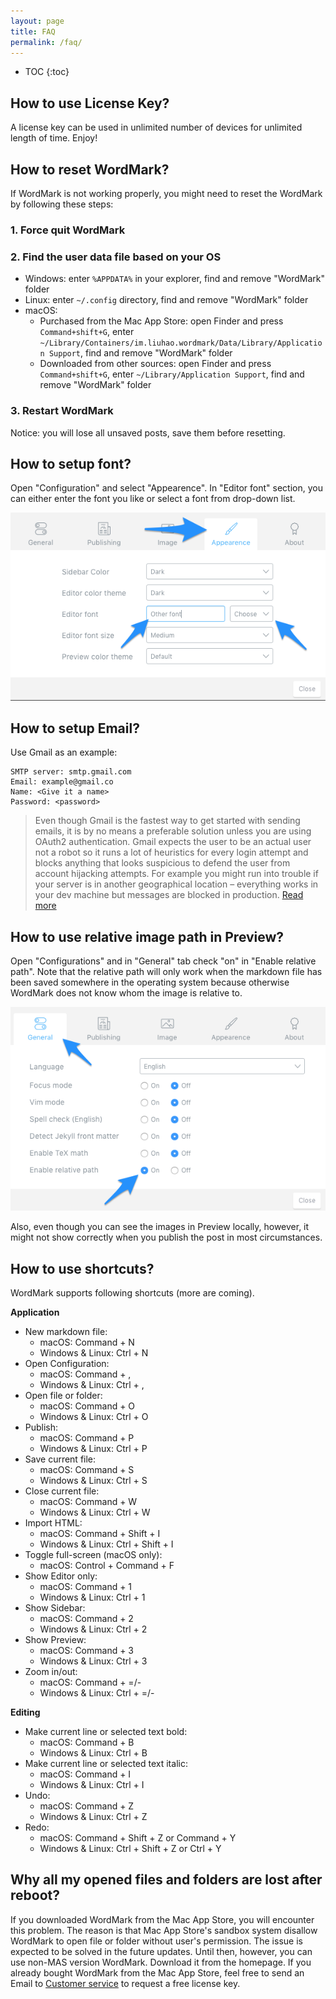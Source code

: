 ```yaml
---
layout: page
title: FAQ
permalink: /faq/
---
```


* TOC
{:toc}

## How to use License Key?

A license key can be used in unlimited number of devices for unlimited length of time. Enjoy!

## How to reset WordMark?

If WordMark is not working properly, you might need to reset the WordMark by following these steps:

### 1. Force quit WordMark

### 2. Find the user data file based on your OS

- Windows: enter `%APPDATA%` in your explorer, find and remove "WordMark" folder
- Linux: enter `~/.config` directory, find and remove "WordMark" folder
- macOS:
    - Purchased from the Mac App Store: open Finder and press `Command+shift+G`, enter `~/Library/Containers/im.liuhao.wordmark/Data/Library/Application Support`, find and remove "WordMark" folder
    - Downloaded from other sources: open Finder and press `Command+shift+G`, enter `~/Library/Application Support`, find and remove "WordMark" folder

### 3. Restart WordMark

Notice: you will lose all unsaved posts, save them before resetting.

## How to setup font?

Open "Configuration" and select "Appearence". In "Editor font" section, you can either enter the font you like or select a font from drop-down list.

![Untitled Image](https://raw.githubusercontent.com/fuermosi777/wordmark-website/gh-pages/images/Users/hao/Library/Application%20Support/WordMark/tempClipboardImage.png)

## How to setup Email?

Use Gmail as an example:

```
SMTP server: smtp.gmail.com
Email: example@gmail.co
Name: <Give it a name>
Password: <password>
```

> Even though Gmail is the fastest way to get started with sending emails, it is by no means a preferable solution unless you are using OAuth2 authentication. Gmail expects the user to be an actual user not a robot so it runs a lot of heuristics for every login attempt and blocks anything that looks suspicious to defend the user from account hijacking attempts. For example you might run into trouble if your server is in another geographical location – everything works in your dev machine but messages are blocked in production. [Read more](http://nodemailer.com/using-gmail/)

## How to use relative image path in Preview?

Open "Configurations" and in "General" tab check "on" in "Enable relative path". Note that the relative path will only work when the markdown file has been saved somewhere in the operating system because otherwise WordMark does not know whom the image is relative to.

![Untitled Image](https://raw.githubusercontent.com/fuermosi777/wordmark-website/gh-pages/images/Users/hao/Desktop/relative-path.png)

Also, even though you can see the images in Preview locally, however, it might not show correctly when you publish the post in most circumstances.

## How to use shortcuts?

WordMark supports following shortcuts (more are coming).

**Application**

- New markdown file: 
	- macOS: Command + N
    - Windows & Linux: Ctrl + N
- Open Configuration:
	- macOS: Command + ,
    - Windows & Linux: Ctrl + ,
- Open file or folder:
	- macOS: Command + O
    - Windows & Linux: Ctrl + O
- Publish:
	- macOS: Command + P
    - Windows & Linux: Ctrl + P
- Save current file:
	- macOS: Command + S
    - Windows & Linux: Ctrl + S
- Close current file:
	- macOS: Command + W
    - Windows & Linux: Ctrl + W
- Import HTML:
	- macOS: Command + Shift + I
    - Windows & Linux: Ctrl + Shift + I
- Toggle full-screen (macOS only):
	- macOS: Control + Command + F
- Show Editor only:
	- macOS: Command + 1
    - Windows & Linux: Ctrl + 1
- Show Sidebar:
	- macOS: Command + 2
    - Windows & Linux: Ctrl + 2
- Show Preview:
	- macOS: Command + 3
    - Windows & Linux: Ctrl + 3
- Zoom in/out:
	- macOS: Command + =/-
    - Windows & Linux: Ctrl + =/-

**Editing**

- Make current line or selected text bold:
	- macOS: Command + B
    - Windows & Linux: Ctrl + B
- Make current line or selected text italic:
	- macOS: Command + I
    - Windows & Linux: Ctrl + I
- Undo:
	- macOS: Command + Z
    - Windows & Linux: Ctrl + Z
- Redo:
	- macOS: Command + Shift + Z or Command + Y
    - Windows & Linux: Ctrl + Shift + Z or Ctrl + Y

## Why all my opened files and folders are lost after reboot?

If you downloaded WordMark from the Mac App Store, you will encounter this problem. The reason is that Mac App Store's sandbox system disallow WordMark to open file or folder without user's permission. The issue is expected to be solved in the future updates. Until then, however, you can use non-MAS version WordMark. Download it from the homepage. If you already bought WordMark from the Mac App Store, feel free to send an Email to [Customer service](mailto:hi@wordmarkapp.com) to request a free license key.